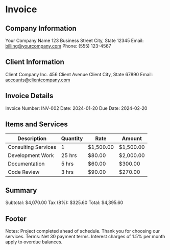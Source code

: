 # Invoice

## Company Information
Your Company Name
123 Business Street
City, State 12345
Email: billing@yourcompany.com
Phone: (555) 123-4567

## Client Information
Client Company Inc.
456 Client Avenue
Client City, State 67890
Email: accounts@clientcompany.com

## Invoice Details
Invoice Number: INV-002
Date: 2024-01-20
Due Date: 2024-02-20

## Items and Services

| Description | Quantity | Rate | Amount |
|-------------|----------|------|--------|
| Consulting Services | 1 | $1,500.00 | $1,500.00 |
| Development Work | 25 hrs | $80.00 | $2,000.00 |
| Documentation | 5 hrs | $60.00 | $300.00 |
| Code Review | 3 hrs | $90.00 | $270.00 |

## Summary
Subtotal: $4,070.00
Tax (8%): $325.60
Total: $4,395.60

## Footer
Notes: Project completed ahead of schedule. Thank you for choosing our services.
Terms: Net 30 payment terms. Interest charges of 1.5% per month apply to overdue balances.